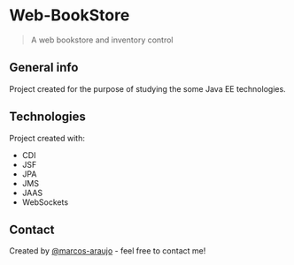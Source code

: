 # Web-BookStore
> A web bookstore and inventory control

## General info
Project created for the purpose of studying the some Java EE technologies.

## Technologies

Project created  with:
<ul>	
	<li>CDI</li>
	<li>JSF</li>
	<li>JPA</li>
	<li>JMS</li>
	<li>JAAS</li>
	<li>WebSockets</li>
</ul>
  
## Contact
Created by [@marcos-araujo](http://marcosmorgado.com/) - feel free to contact me!
